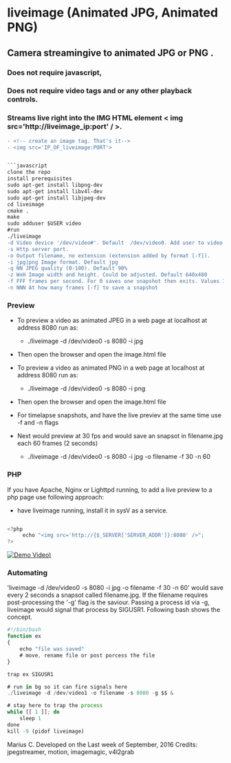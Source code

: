 # liveimage  (Animated JPG, Animated PNG)

## Camera streamingive to animated JPG or PNG . 
### Does not require javascript, 
### Does not require video tags and or any other playback controls. 
### Streams live right into the  IMG HTML element  &lt; img src='http://liveimage_ip:port' / &gt;.

```diff
- <!-- create an image tag. That's it-->
- <img src='IP_OF_liveimage:PORT'>


```javascript
clone the repo
install prerequisites
sudo apt-get install libpng-dev
sudo apt-get install libv4l-dev
sudo apt-get install libjpeg-dev
cd liveimage
cmake .
make
sudo adduser $USER video
#run
./liveimage
-d Video device '/dev/video#'. Default  /dev/video0. Add user to video group!!!
-s Http server port.
-o Output filename, no extension (extension added by format [-f]). 
-i jpg|png Image format. Default jpg
-q NN JPEG quality (0-100). Default 90%
-z WxH Image width and height. Could be adjusted. Default 640x480
-f FFF frames per second. For 0 saves one snapshot then exits. Values 1-100 
-n NNN At how many frames [-f] to save a snapshot
```

### Preview

  - To preview a video as animated JPEG in a web page at localhost at address 8080 run as:
    - ./liveimage -d /dev/video0 -s 8080 -i jpg
  - Then open the browser and open the image.html  file
  
  - To preview a video as animated PNG in a web page at localhost at address 8080 run as:
    - ./liveimage -d /dev/video0 -s 8080 -i png
  - Then open the browser and open the image.html  file
  
  - For timelapse  snapshots, and have the live previev at the same time use -f and -n flags
  - Next would preview at 30 fps and would save an snapsot in filename.jpg each 60 frames (2 seconds)
    - ./liveimage -d /dev/video0 -s 8080 -i jpg -o filename -f 30 -n 60
 
### PHP

If you have Apache, Nginx or Lighttpd running, to add a live preview to a php page
use following approach:
   - have liveimage running, install it in sysV as a service.
    
```javascript

<?php
     echo "<img src='http://{$_SERVER['SERVER_ADDR']}:8080' />";
?>
```

[![Demo Video](https://github.com/comarius/liveimage/blob/master/v4l2n.png?raw=true))](https://github.com/comarius/liveimage/blob/master/Docs/liveimage.mp4?raw=true)



### Automating

'liveimage -d /dev/video0 -s 8080 -i jpg -o filename -f 30 -n 60' would save every 2 seconds a snapsot called filename.jpg. If the filename requires post-processing the '-g' flag is the saviour. Passing a process id via -g, liveimage would signal that process by SIGUSR1. Following bash shows the concept.

```javascript
#!/bin/bash
function ex
{
    echo "file was saved"
    # move, rename file or post porcess the file
}

trap ex SIGUSR1

# run in bg so it can fire signals here
./liveimage -d /dev/video1 -o filename -s 8080 -g $$ &

# stay here to trap the process
while [[ 1 ]]; do
    sleep 1
done
kill -9 (pidof liveimage)

```





Marius C. Developed on the Last week of September, 2016
Credits: jpegstreamer, motion, imagemagic, v4l2grab 
